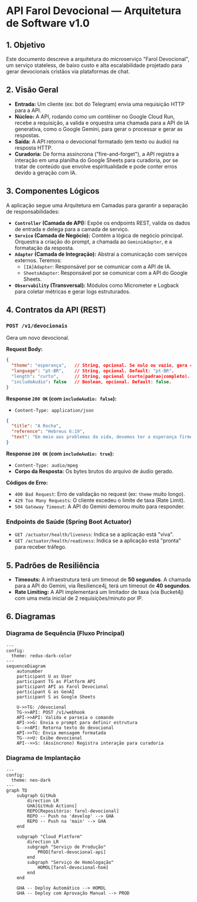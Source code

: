 # API Farol Devocional — Arquitetura de Software v1.0

## 1. Objetivo
Este documento descreve a arquitetura do microserviço "Farol Devocional", um serviço stateless, de baixo custo e alta escalabilidade projetado para gerar devocionais cristãos via plataformas de chat.

## 2. Visão Geral
* **Entrada:** Um cliente (ex: bot do Telegram) envia uma requisição HTTP para a API.
* **Núcleo:** A API, rodando como um contêiner no Google Cloud Run, recebe a requisição, a valida e orquestra uma chamada para a API de IA generativa, como o Google Gemini, para gerar o processar e gerar as respostas.
* **Saída:** A API retorna o devocional formatado (em texto ou áudio) na resposta HTTP.
* **Curadoria:** De forma assíncrona ("fire-and-forget"), a API registra a interação em uma planilha do Google Sheets para curadoria, por se tratar de conteúdo que envolve espiritualidade e pode conter erros devido a geração com IA.

## 3. Componentes Lógicos
A aplicação segue uma Arquitetura em Camadas para garantir a separação de responsabilidades:
- **`Controller` (Camada de API):** Expõe os endpoints REST, valida os dados de entrada e delega para a camada de serviço.
- **`Service` (Camada de Negócio):** Contém a lógica de negócio principal. Orquestra a criação do prompt, a chamada ao `GeminiAdapter`, e a formatação da resposta.
- **`Adapter` (Camada de Integração):** Abstrai a comunicação com serviços externos. Teremos:
    - `[IA]Adapter`: Responsável por se comunicar com a API de IA.
    - `SheetsAdapter`: Responsável por se comunicar com a API do Google Sheets.
- **`Observability` (Transversal):** Módulos como Micrometer e Logback para coletar métricas e gerar logs estruturados.

## 4. Contratos da API (REST)

### `POST /v1/devocionais`
Gera um novo devocional.

**Request Body:**
```json
{
  "theme": "esperança",   // String, opcional. Se nulo ou vazio, gera com tema aleatório.
  "language": "pt-BR",    // String, opcional. Default: "pt-BR".
  "length": "curto",      // String, opcional (curto|padrao|completo). Default: "padrao".
  "includeAudio": false   // Boolean, opcional. Default: false.
}
````
**Response `200 OK` (com `includeAudio: false`):**

  * `Content-Type: application/json`

<!-- end list -->

```json
{
  "title": "A Rocha",
  "reference": "Hebreus 6:19",
  "text": "Em meio aos problemas da vida, devemos ter a esperança firme na rocha que é Cristo..."
}
```

**Response `200 OK` (com `includeAudio: true`):**

  * `Content-Type: audio/mpeg`
  * **Corpo da Resposta:** Os bytes brutos do arquivo de áudio gerado.

**Códigos de Erro:**

  * `400 Bad Request`: Erro de validação no request (ex: `theme` muito longo).
  * `429 Too Many Requests`: O cliente excedeu o limite de taxa (Rate Limit).
  * `504 Gateway Timeout`: A API do Gemini demorou muito para responder.

### Endpoints de Saúde (Spring Boot Actuator)

  * `GET /actuator/health/liveness`: Indica se a aplicação está "viva".
  * `GET /actuator/health/readiness`: Indica se a aplicação está "pronta" para receber tráfego.

## 5. Padrões de Resiliência

  * **Timeouts:** A infraestrutura terá um timeout de **50 segundos**. A chamada para a API do Gemini, via Resilience4j, terá um timeout de **40 segundos**.
  * **Rate Limiting:** A API implementará um limitador de taxa (via Bucket4j) com uma meta inicial de 2 requisições/minuto por IP.

## 6. Diagramas

### Diagrama de Sequência (Fluxo Principal)

```mermaid
---
config:
  theme: redux-dark-color
---
sequenceDiagram
    autonumber
    participant U as User
    participant TG as Platform API
    participant API as Farol Devocional
    participant G as GenAI
    participant S as Google Sheets

    U->>TG: /devocional
    TG->>API: POST /v1/webhook
    API->>API: Valida e parseia o comando
    API->>G: Envia o prompt para definir estrutura
    G-->>API: Retorna texto do devocional
    API->>TG: Envia mensagem formatada
    TG-->>U: Exibe devocional
    API-->>S: (Assíncrono) Registra interação para curadoria
```

### Diagrama de Implantação

```mermaid
---
config:
  theme: neo-dark
---
graph TD
    subgraph GitHub
        direction LR
        GHA[GitHub Actions]
        REPO[Repositório: farol-devocional]
        REPO -- Push na 'develop' --> GHA
        REPO -- Push na 'main' --> GHA
    end

    subgraph "Cloud Platform"
        direction LR
        subgraph "Serviço de Produção"
            PROD[farol-devocional-api]
        end
        subgraph "Serviço de Homologação"
            HOMOL[farol-devocional-hom]
        end
    end

    GHA -- Deploy Automático --> HOMOL
    GHA -- Deploy com Aprovação Manual --> PROD
```
